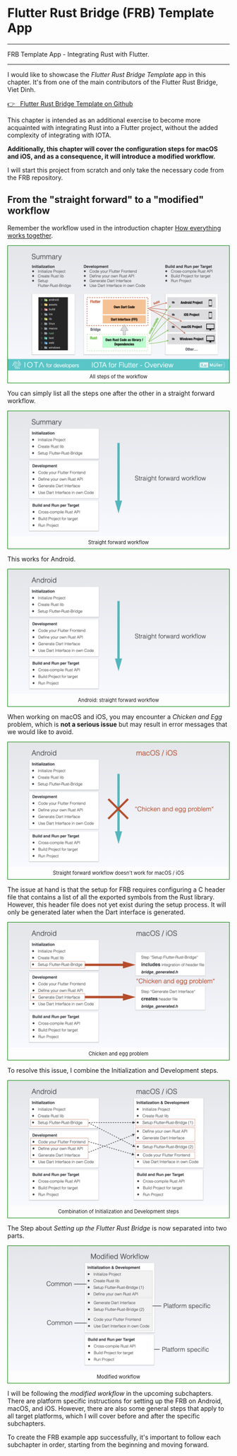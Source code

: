 # Flutter Rust Bridge (FRB) Template App

---

FRB Template App - Integrating Rust with Flutter.

---

I would like to showcase the _Flutter Rust Bridge Template_ app in this chapter. It's from one of the main contributors of the Flutter Rust Bridge, Viet Dinh.

<a href="https://github.com/Desdaemon/flutter_rust_bridge_template" target="_blank">👉 &nbsp; Flutter Rust Bridge Template on Github</a>

This chapter is intended as an additional exercise to become more acquainted with integrating Rust into a Flutter project, without the added complexity of integrating with IOTA.

**Additionally, this chapter will cover the configuration steps for macOS and iOS, and as a consequence, it will introduce a modified workflow.**

I will start this project from scratch and only take the necessary code from the FRB repository.

###

## From the "straight forward" to a "modified" workflow

Remember the workflow used in the introduction chapter <a href="../../../overview/how-everything-works-together">How everything works together</a>.

<figure style="margin:0;border: 1px solid green;"><img src="../../../assets/overview/Overview.011.png" alt="Summary of Workflow"><figcaption style="font-size: 0.8em;text-align:center;"><p style="margin: 4px 0 7px 0;">All steps of the workflow</p></figcaption></figure>

You can simply list all the steps one after the other in a straight forward workflow.

<figure style="margin:0;border: 1px solid green;"><img src="../../../assets/chicken_egg/chicken_egg.001.png" alt="Summary of Workflow"><figcaption style="font-size: 0.8em;text-align:center;"><p style="margin: 4px 0 7px 0;">Straight forward workflow</p></figcaption></figure>

This works for Android.

<figure style="margin:0;border: 1px solid green;"><img src="../../../assets/chicken_egg/chicken_egg.002.png" alt="Android: straight forward workflow"><figcaption style="font-size: 0.8em;text-align:center;"><p style="margin: 4px 0 7px 0;">Android: straight forward workflow</p></figcaption></figure>

When working on macOS and iOS, you may encounter a _Chicken and Egg_ problem, which is **not a serious issue** but may result in error messages that we would like to avoid.

<figure style="margin:0;border: 1px solid green;"><img src="../../../assets/chicken_egg/chicken_egg.003.png" alt="Straight forward workflow doesn't work for macOS / iOS"><figcaption style="font-size: 0.8em;text-align:center;"><p style="margin: 4px 0 7px 0;">Straight forward workflow doesn't work for macOS / iOS</p></figcaption></figure>

The issue at hand is that the setup for FRB requires configuring a C header file that contains a list of all the exported symbols from the Rust library. However, this header file does not yet exist during the setup process. It will only be generated later when the Dart interface is generated.

<figure style="margin:0;border: 1px solid green;"><img src="../../../assets/chicken_egg/chicken_egg.004.png" alt="Chicken and egg problem"><figcaption style="font-size: 0.8em;text-align:center;"><p style="margin: 4px 0 7px 0;">Chicken and egg problem</p></figcaption></figure>

To resolve this issue, I combine the Initialization and Development steps.

<figure style="margin:0;border: 1px solid green;"><img src="../../../assets/chicken_egg/modified_workflow.001.png" alt="Solution"><figcaption style="font-size: 0.8em;text-align:center;"><p style="margin: 4px 0 7px 0;">Combination of Initialization and Development steps</p></figcaption></figure>

The Step about _Setting up the Flutter Rust Bridge_ is now separated into two parts.

<figure style="margin:0;border: 1px solid green;"><img src="../../../assets/chicken_egg/modified_workflow.002.png" alt="Modified workflow"><figcaption style="font-size: 0.8em;text-align:center;"><p style="margin: 4px 0 7px 0;">Modified workflow</p></figcaption></figure>

I will be following the _modified workflow_ in the upcoming subchapters. There are platform specific instructions for setting up the FRB on Android, macOS, and iOS. However, there are also some general steps that apply to all target platforms, which I will cover before and after the specific subchapters.

To create the FRB example app successfully, it's important to follow each subchapter in order, starting from the beginning and moving forward.
